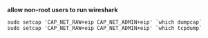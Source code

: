 **allow non-root users to run wireshark**

```shell
sudo setcap 'CAP_NET_RAW+eip CAP_NET_ADMIN+eip' `which dumpcap`
sudo setcap 'CAP_NET_RAW+eip CAP_NET_ADMIN+eip' `which tcpdump`
```
